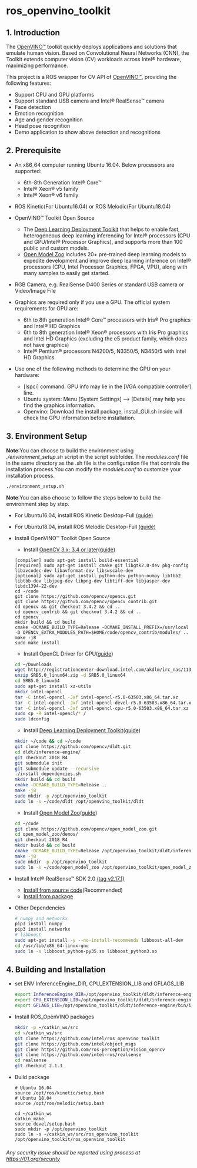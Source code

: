 # ros_openvino_toolkit

## 1. Introduction
The [OpenVINO™](https://software.intel.com/en-us/openvino-toolkit) toolkit quickly deploys applications and solutions that emulate human vision. Based on Convolutional Neural Networks (CNN), the Toolkit extends computer vision (CV) workloads across Intel® hardware, maximizing performance.

This project is a ROS wrapper for CV API of [OpenVINO™](https://software.intel.com/en-us/openvino-toolkit), providing the following features:
* Support CPU and GPU platforms
* Support standard USB camera and Intel® RealSense™ camera
* Face detection
* Emotion recognition
* Age and gender recognition
* Head pose recognition
* Demo application to show above detection and recognitions

## 2. Prerequisite
- An x86_64 computer running Ubuntu 16.04. Below processors are supported:
	* 6th-8th Generation Intel® Core™
	* Intel® Xeon® v5 family
	* Intel®  Xeon® v6 family
- ROS Kinetic(For Ubuntu16.04) or ROS Melodic(For Ubuntu18.04)

- OpenVINO™ Toolkit Open Source
  	* The [Deep Learning Deployment Toolkit](https://github.com/opencv/dldt) that helps to enable fast, heterogeneous deep learning inferencing for Intel® processors (CPU and GPU/Intel® Processor Graphics), and supports more than 100 public and custom models.
	* [Open Model Zoo](https://github.com/opencv/open_model_zoo) includes 20+ pre-trained deep learning models to expedite development and improve deep learning inference on Intel® processors (CPU, Intel Processor Graphics, FPGA, VPU), along with many samples to easily get started.
- RGB Camera, e.g. RealSense D400 Series or standard USB camera or Video/Image File

- Graphics are required only if you use a GPU. The official system requirements for GPU are:
	* 6th to 8th generation Intel® Core™ processors with Iris® Pro graphics and Intel® HD Graphics
	* 6th to 8th generation Intel® Xeon® processors with Iris Pro graphics and Intel HD Graphics (excluding the e5 product family, which does not have graphics)
	* Intel® Pentium® processors N4200/5, N3350/5, N3450/5 with Intel HD Graphics

- Use one of the following methods to determine the GPU on your hardware:
	* [lspci] command: GPU info may lie in the [VGA compatible controller] line.
	* Ubuntu system: Menu [System Settings] --> [Details] may help you find the graphics information.
	* Openvino: Download the install package, install_GUI.sh inside will check the GPU information before installation.

## 3. Environment Setup
**Note**:You can choose to build the environment using *./environment_setup.sh* script in the script subfolder. The *modules.conf* file in the same directory as the .sh file is the configuration file that controls the installation process.You can modify the *modules.conf* to customize your installation process.
```bash
./environment_setup.sh
```
**Note**:You can also choose to follow the steps below to build the environment step by step.
- For Ubuntu16.04, install ROS Kinetic Desktop-Full [(guide)](http://wiki.ros.org/kinetic/Installation/Ubuntu)
- For Ubuntu18.04, install ROS Melodic Desktop-Full [(guide)](http://wiki.ros.org/melodic/Installation/Ubuntu)
- Install OpenVINO™ Toolkit Open Source
	* Install [OpenCV 3.x: 3.4 or later](https://docs.opencv.org/master/d9/df8/tutorial_root.html)([guide](https://docs.opencv.org/master/d7/d9f/tutorial_linux_install.html))
	```
	[compiler] sudo apt-get install build-essential
	[required] sudo apt-get install cmake git libgtk2.0-dev pkg-config libavcodec-dev libavformat-dev libswscale-dev
	[optional] sudo apt-get install python-dev python-numpy libtbb2 libtbb-dev libjpeg-dev libpng-dev libtiff-dev libjasper-dev libdc1394-22-dev
	cd ~/code
	git clone https://github.com/opencv/opencv.git
	git clone https://github.com/opencv/opencv_contrib.git
	cd opencv && git checkout 3.4.2 && cd ..
	cd opencv_contrib && git checkout 3.4.2 && cd ..
	cd opencv
	mkdir build && cd build
	cmake -DCMAKE_BUILD_TYPE=Release -DCMAKE_INSTALL_PREFIX=/usr/local -D OPENCV_EXTRA_MODULES_PATH=$HOME/code/opencv_contrib/modules/ ..
	make -j8
	sudo make install
	```

	* Install OpenCL Driver for GPU([guide](http://registrationcenter-download.intel.com/akdlm/irc_nas/11396/intel-opencl-4.1-installation.pdf))<br>
	```bash
	cd ~/Downloads
	wget http://registrationcenter-download.intel.com/akdlm/irc_nas/11396/SRB5.0_linux64.zip
	unzip SRB5.0_linux64.zip -d SRB5.0_linux64
	cd SRB5.0_linux64
	sudo apt-get install xz-utils
	mkdir intel-opencl
	tar -C intel-opencl -Jxf intel-opencl-r5.0-63503.x86_64.tar.xz
	tar -C intel-opencl -Jxf intel-opencl-devel-r5.0-63503.x86_64.tar.xz
	tar -C intel-opencl -Jxf intel-opencl-cpu-r5.0-63503.x86_64.tar.xz
	sudo cp -R intel-opencl/* /
	sudo ldconfig
	```
	* Install [Deep Learning Deployment Toolkit](https://github.com/opencv/dldt)([guide](https://github.com/opencv/dldt/tree/2018/inference-engine))<br>
	```bash
	mkdir ~/code && cd ~/code
	git clone https://github.com/opencv/dldt.git
	cd dldt/inference-engine/
	git checkout 2018_R4
	git submodule init
	git submodule update --recursive
	./install_dependencies.sh
	mkdir build && cd build
	cmake -DCMAKE_BUILD_TYPE=Release ..
	make -j8
	sudo mkdir -p /opt/openvino_toolkit
	sudo ln -s ~/code/dldt /opt/openvino_toolkit/dldt
	```
	* Install [Open Model Zoo](https://github.com/opencv/open_model_zoo)([guide](https://github.com/opencv/open_model_zoo/tree/2018/demos))<br>
	```bash
	cd ~/code
	git clone https://github.com/opencv/open_model_zoo.git
	cd open_model_zoo/demos/
	git checkout 2018_R4
	mkdir build && cd build
	cmake -DCMAKE_BUILD_TYPE=Release /opt/openvino_toolkit/dldt/inference-engine
	make -j8
	sudo mkdir -p /opt/openvino_toolkit
	sudo ln -s ~/code/open_model_zoo /opt/openvino_toolkit/open_model_zoo
	```

- Install Intel® RealSense™ SDK 2.0 [(tag v2.17.1)](https://github.com/IntelRealSense/librealsense/tree/v2.17.1)<br>
	* [Install from source code](https://github.com/IntelRealSense/librealsense/blob/v2.17.1/doc/installation.md)(Recommended)<br>
	* [Install from package](https://github.com/IntelRealSense/librealsense/blob/v2.17.1/doc/distribution_linux.md)<br>

- Other Dependencies
	```bash
	# numpy and networkx
	pip3 install numpy
	pip3 install networkx
	# libboost
	sudo apt-get install -y --no-install-recommends libboost-all-dev
	cd /usr/lib/x86_64-linux-gnu
	sudo ln -s libboost_python-py35.so libboost_python3.so
	```

## 4. Building and Installation

* set ENV InferenceEngine_DIR, CPU_EXTENSION_LIB and GFLAGS_LIB
	```bash
	export InferenceEngine_DIR=/opt/openvino_toolkit/dldt/inference-engine/build/
	export CPU_EXTENSION_LIB=/opt/openvino_toolkit/dldt/inference-engine/bin/intel64/Release/lib/libcpu_extension.so
	export GFLAGS_LIB=/opt/openvino_toolkit/dldt/inference-engine/bin/intel64/Release/lib/libgflags_nothreads.a
	```
* Install ROS_OpenVINO packages
	```bash
	mkdir -p ~/catkin_ws/src
	cd ~/catkin_ws/src
	git clone https://github.com/intel/ros_openvino_toolkit
	git clone https://github.com/intel/object_msgs
	git clone https://github.com/ros-perception/vision_opencv
	git clone https://github.com/intel-ros/realsense
	cd realsense
	git checkout 2.1.3
	```

* Build package
	```
	# Ubuntu 16.04
	source /opt/ros/kinetic/setup.bash
	# Ubuntu 18.04
	source /opt/ros/melodic/setup.bash
	
	cd ~/catkin_ws
	catkin_make
	source devel/setup.bash
	sudo mkdir -p /opt/openvino_toolkit
	sudo ln -s ~/catkin_ws/src/ros_openvino_toolkit /opt/openvino_toolkit/ros_openvino_toolkit
	```

###### *Any security issue should be reported using process at https://01.org/security*
